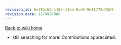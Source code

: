 ```yaml
---
revision_id: 6e381c65-1186-11ea-8ce9-0e11778d7b69
revision_date: 1574907966
---
```


[Back to wiki home](https://www.reddit.com/r/transvoice/wiki/index)  
  
* still searching for more! Contributions appreciated.